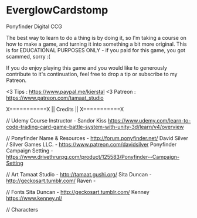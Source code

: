 # EverglowCardstomp
Ponyfinder Digital CCG

The best way to learn to do a thing is by doing it, so I'm taking a course on how to make a game, and 
turning it into something a bit more original.  This is for EDUCATIONAL PURPOSES ONLY - if you paid for
this game, you got scammed, sorry :(

If you do enjoy playing this game and you would like to generously contribute to it's continuation, 
feel free to drop a tip or subscribe to my Patreon.

 <3   Tips  : https://www.paypal.me/kierstal
 <3 Patreon : https://www.patreon.com/tamaat_studio

X===========X
|| Credits ||
X===========X

// Udemy Course Instructor - Sandor Kiss
  https://www.udemy.com/learn-to-code-trading-card-game-battle-system-with-unity-3d/learn/v4/overview

// Ponyfinder Name & Resources - http://forum.ponyfinder.net/
  David Silver / Silver Games LLC. - https://www.patreon.com/davidsilver
  Ponyfinder Campaign Setting - https://www.drivethrurpg.com/product/125583/Ponyfinder--Campaign-Setting

// Art 
  Tamaat Studio - http://tamaat.gushi.org/
  Sita Duncan - http://geckosart.tumblr.com/
  Raven - 


// Fonts
  Sita Duncan - http://geckosart.tumblr.com/
  Kenney https://www.kenney.nl/

// Characters 

